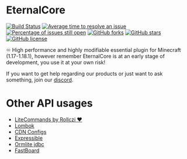 # EternalCore
[![Build Status](https://github.com/EternalCodeTeam/EternalCore/actions/workflows/gradle.yml/badge.svg)](https://github.com/EternalCodeTeam/EternalCore/actions/actions/workflows/gradle.yml)
[![Average time to resolve an issue](http://isitmaintained.com/badge/resolution/EternalCodeTeam/EternalCore.svg)](http://isitmaintained.com/project/EternalCodeTeam/EternalCore "Average time to resolve an issue")
[![Percentage of issues still open](http://isitmaintained.com/badge/open/EternalCodeTeam/EternalCore.svg)](http://isitmaintained.com/project/EternalCodeTeam/EternalCore "Percentage of issues still open")
[![GitHub forks](https://img.shields.io/github/forks/EternalCodeTeam/EternalCore)](https://github.com/EternalCodeTeam/EternalCore/network)
[![GitHub stars](https://img.shields.io/github/stars/EternalCodeTeam/EternalCore)](https://github.com/EternalCodeTeam/EternalCore/stargazers)
[![GitHub license](https://img.shields.io/github/license/EternalCodeTeam/EternalCore)](https://github.com/EternalCodeTeam/EternalCore/blob/master/LICENSE)

♾️ High performance and highly modifiable essential plugin for Minecraft (1.17-1.18.1), however remember EternalCore is at an early stage of development, you use it at your own risk!

If you want to get help regarding our products or just want to ask something, join our [discord](https://discord.gg/MUCKhgFUCA).

# Other API usages
- [LiteCommands by Rollczi ❤️](https://github.com/Rollczi/LiteCommands)
- [Lombok](https://projectlombok.org/)
- [CDN Configs](https://github.com/dzikoysk/cdn)
- [Expressible](https://github.com/panda-lang/expressible)
- [Ormlite jdbc](https://github.com/j256/ormlite-jdbc)
- [FastBoard](https://github.com/MrMicky-FR/FastBoard)
